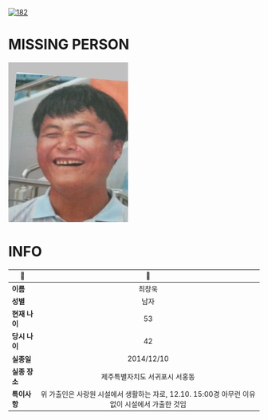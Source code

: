 [![182](https://img.shields.io/badge/%EC%8B%A4%EC%A2%85%EC%8B%A0%EA%B3%A0%EB%8A%94%20%EA%B5%AD%EB%B2%88%EC%97%86%EC%9D%B4-182-blue)](http://safe182.go.kr/index.do)

# MISSING PERSON

<img src="./missing_person.jpg">

# INFO

|🔑|💎|
|--|:--:|
|**이름**|최창욱|
|**성별**|남자|
|**현재 나이**|53|
|**당시 나이**|42|
|**실종일**|2014/12/10|
|**실종 장소**|제주특별자치도 서귀포시 서홍동 |
|**특이사항**|위 가출인은 사랑원 시설에서 생활하는 자로, 12.10. 15:00경 아무런 이유없이 시설에서 가출한 것임|
